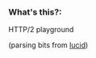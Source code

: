 ### What's this?:

HTTP/2 playground

(parsing bits from [lucid](https://github.com/tatsuhiro-t/lucid))

